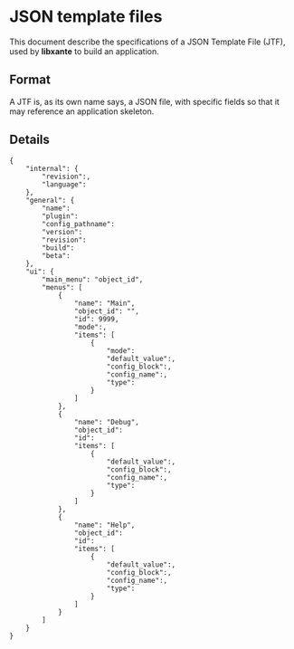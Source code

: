 # JSON template files

This document describe the specifications of a JSON Template File (JTF),
used by **libxante** to build an application.

## Format

A JTF is, as its own name says, a JSON file, with specific fields so that
it may reference an application skeleton.

## Details

```
{
    "internal": {
        "revision":,
        "language":
    },
    "general": {
        "name":
        "plugin":
        "config_pathname":
        "version":
        "revision":
        "build":
        "beta":
    },
    "ui": {
        "main_menu": "object_id",
        "menus": [
            {
                "name": "Main",
                "object_id": "",
                "id": 9999,
                "mode":,
                "items": [
                    {
                        "mode":
                        "default_value":,
                        "config_block":,
                        "config_name":,
                        "type":
                    }
                ]
            },
            {
                "name": "Debug",
                "object_id":
                "id":
                "items": [
                    {
                        "default_value":,
                        "config_block":,
                        "config_name":,
                        "type":
                    }
                ]
            },
            {
                "name": "Help",
                "object_id":
                "id":
                "items": [
                    {
                        "default_value":,
                        "config_block":,
                        "config_name":,
                        "type":
                    }
                ]
            }
        ]
    }
}
```
